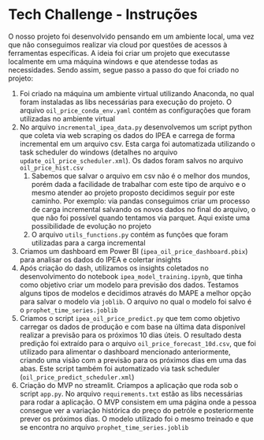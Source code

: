 # Tech Challenge - Instruções
O nosso projeto foi desenvolvido pensando em um ambiente local, uma vez que não conseguimos realizar via cloud por questões de acessos à ferramentas específicas. A ideia foi criar um projeto que executasse localmente em uma máquina windows e que atendesse todas as necessidades. Sendo assim, segue passo a passo do que foi criado no projeto:

1. Foi criado na máquina um ambiente virtual utilizando Anaconda, no qual foram instaladas as libs necessárias para execução do projeto. O arquivo `oil_price_conda_env.yaml` contém as configurações que foram utilizadas no ambiente virtual
2. No arquivo `incremental_ipea_data.py` desenvolvemos um script python que coleta via web scraping os dados do IPEA e carrega de forma incremental em um arquivo csv. Esta carga foi automatizada utilizando o task scheduler do windows (detalhes no arquivo `update_oil_price_scheduler.xml`). Os dados foram salvos no arquivo `oil_price_hist.csv`
    1. Sabemos que salvar o arquivo em csv não é o melhor dos mundos, porém dada a facilidade de trabalhar com este tipo de arquivo e o mesmo atender ao projeto proposto decidimos seguir por este caminho. Por exemplo: via pandas conseguimos criar um processo de carga incremental salvando os novos dados no final do arquivo, o que não foi possível quando tentamos via parquet. Aqui existe uma possibilidade de evolução no projeto
    2. O arquivo `utils_functions.py` contém as funções que foram utilizadas para a carga incremental
3. Criamos um dashboard em Power BI (`ipea_oil_price_dashboard.pbix`) para analisar os dados do IPEA e colertar insights
4. Após criação do dash, utilizamos os insights coletados no desenvolvimento do notebook `ipea_model_training.ipynb`, que tinha como objetivo criar um modelo para previsão dos dados. Testamos alguns tipos de modelos e decidimos através do MAPE a melhor opção para salvar o modelo via `joblib`. O arquivo no qual o modelo foi salvo é o `prophet_time_series.joblib`
5. Criamos o script `ipea_oil_price_predict.py` que tem como objetivo carregar os dados de produção e com base na última data disponível realizar a previsão para os próximos 10 dias úteis. O resultado desta predição foi extraído para o arquivo `oil_price_forecast_10d.csv`, que foi utilizado para alimentar o dashboard mencionado anteriormente, criando uma visão com a previsão para os próximos dias em uma das abas. Este script também foi automatizado via task scheduler (`oil_price_predict_scheduler.xml`)
6. Criação do MVP no streamlit. Criampos a aplicação que roda sob o script `app.py`. No arquivo `requirements.txt` estão as libs necessárias para rodar a aplicação. O MVP consistem em uma página onde a pessoa consegue ver a variação histórica do preço do petróle e posteriormente prever os próximos dias. O modelo utilizado foi o mesmo treinado e que se encontra no arquivo `prophet_time_series.joblib`